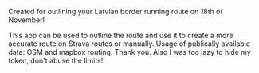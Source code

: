 Created for outlining your Latvian border running route on 18th of November!

This app can be used to outline the route and use it to create a more accurate route on Strava routes or manually.
Usage of publically available data: OSM and mapbox routing. Thank you. Also I was too lazy to hide my token, don't abuse the limits!
